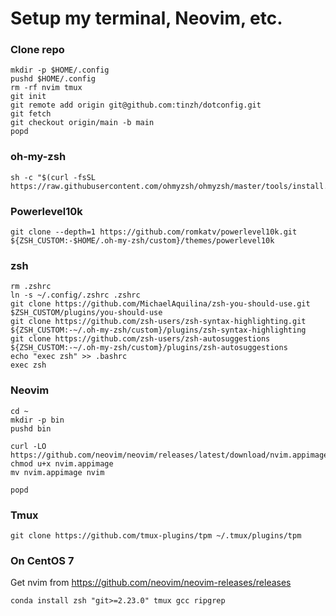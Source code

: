 # Setup my terminal, Neovim, etc.

### Clone repo

```
mkdir -p $HOME/.config
pushd $HOME/.config
rm -rf nvim tmux
git init
git remote add origin git@github.com:tinzh/dotconfig.git
git fetch
git checkout origin/main -b main
popd
```

### oh-my-zsh

```
sh -c "$(curl -fsSL https://raw.githubusercontent.com/ohmyzsh/ohmyzsh/master/tools/install.sh)"
```

### Powerlevel10k

```
git clone --depth=1 https://github.com/romkatv/powerlevel10k.git ${ZSH_CUSTOM:-$HOME/.oh-my-zsh/custom}/themes/powerlevel10k
```

### zsh

```
rm .zshrc
ln -s ~/.config/.zshrc .zshrc
git clone https://github.com/MichaelAquilina/zsh-you-should-use.git $ZSH_CUSTOM/plugins/you-should-use
git clone https://github.com/zsh-users/zsh-syntax-highlighting.git ${ZSH_CUSTOM:-~/.oh-my-zsh/custom}/plugins/zsh-syntax-highlighting
git clone https://github.com/zsh-users/zsh-autosuggestions ${ZSH_CUSTOM:-~/.oh-my-zsh/custom}/plugins/zsh-autosuggestions
echo "exec zsh" >> .bashrc
exec zsh
```

### Neovim

```
cd ~
mkdir -p bin
pushd bin

curl -LO https://github.com/neovim/neovim/releases/latest/download/nvim.appimage
chmod u+x nvim.appimage
mv nvim.appimage nvim

popd
```

### Tmux

```
git clone https://github.com/tmux-plugins/tpm ~/.tmux/plugins/tpm
```

### On CentOS 7

Get nvim from https://github.com/neovim/neovim-releases/releases

```
conda install zsh "git>=2.23.0" tmux gcc ripgrep
```
